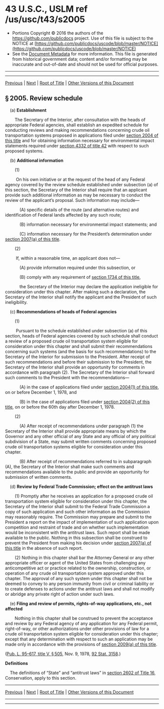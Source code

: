 ---
---

# 43 U.S.C., USLM ref /us/usc/t43/s2005

* Portions Copyright © 2016 the authors of the https://github.com/publicdocs project.
  Use of this file is subject to the NOTICE at [https://github.com/publicdocs/uscode/blob/master/NOTICE](https://github.com/publicdocs/uscode/blob/master/NOTICE)
* See the [Document Metadata](././../../../..//README.md) for more information.
  This file is generated from historical government data; content and/or formatting may be inaccurate and out-of-date and should not be used for official purposes.

----------
----------

[Previous](./../../../..//us/usc/t43/ch38/m__us_usc_t43_s2004.md) | [Next](./../../../..//us/usc/t43/ch38/m__us_usc_t43_s2006.md) | [Root of Title](./../../../../) | [Other Versions of this Document](https://publicdocs.github.io/go/links?ns=uslm&ref=%2Fus%2Fusc%2Ft43%2Fs2005)

## § 2005. Review schedule

    (a) __Establishment__ 

        The Secretary of the Interior, after consultation with the heads of appropriate Federal agencies, shall establish an expedited schedule for conducting reviews and making recommendations concerning crude oil transportation systems proposed in applications filed under [section 2004 of this title][/us/usc/t43/s2004] and for obtaining information necessary for environmental impact statements required under [section 4332 of title 42][/us/usc/t42/s4332] with respect to such proposed systems.

    (b) __Additional information__ 

        (1)

         On his own initiative or at the request of the head of any Federal agency covered by the review schedule established under subsection (a) of this section, the Secretary of the Interior shall require that an applicant provide such additional information as may be necessary to conduct the review of the applicant’s proposal. Such information may include—

            (A) specific details of the route (and alternative routes) and identification of Federal lands affected by any such route;

            (B) information necessary for environmental impact statements; and

            (C) information necessary for the President’s determination under [section 2007(a) of this title][/us/usc/t43/s2007/a].

        (2)

         If, within a reasonable time, an applicant does not—

            (A) provide information required under this subsection, or

            (B) comply with any requirement of [section 1734 of this title][/us/usc/t43/s1734],

            the Secretary of the Interior may declare the application ineligible for consideration under this chapter. After making such a declaration, the Secretary of the Interior shall notify the applicant and the President of such ineligibility.

    (c) __Recommendations of heads of Federal agencies__ 

        (1)

         Pursuant to the schedule established under subsection (a) of this section, heads of Federal agencies covered by such schedule shall conduct a review of a proposed crude oil transportation system eligible for consideration under this chapter and shall submit their recommendations concerning such systems (and the basis for such recommendations) to the Secretary of the Interior for submission to the President. After receipt of such recommendations and before their submission to the President, the Secretary of the Interior shall provide an opportunity for comments in accordance with paragraph (2). The Secretary of the Interior shall forward such comments to the President with the recommendations—

            (A) in the case of applications filed under [section 2004(1) of this title][/us/usc/t43/s2004/1], on or before December 1, 1978, and

            (B) in the case of applications filed under [section 2004(2) of this title][/us/usc/t43/s2004/2], on or before the 60th day after December 1, 1978.

        (2)

            (A) After receipt of recommendations under paragraph (1) the Secretary of the Interior shall provide appropriate means by which the Governor and any other official of any State and any official of any political subdivision of a State, may submit written comments concerning proposed crude oil transportation systems eligible for consideration under this chapter.

            (B) After receipt of recommendations referred to in subparagraph (A), the Secretary of the Interior shall make such comments and recommendations available to the public and provide an opportunity for submission of written comments.

    (d) __Review by Federal Trade Commission; effect on the antitrust laws__ 

        (1) Promptly after he receives an application for a proposed crude oil transportation system eligible for consideration under this chapter, the Secretary of the Interior shall submit to the Federal Trade Commission a copy of such application and such other information as the Commission may reasonably require. The Commission may prepare and submit to the President a report on the impact of implementation of such application upon competition and restraint of trade and on whether such implementation would be inconsistent with the antitrust laws. Such report shall be made available to the public. Nothing in this subsection shall be construed to prevent the President from making his decision under [section 2007(a) of this title][/us/usc/t43/s2007/a] in the absence of such report.

        (2) Nothing in this chapter shall bar the Attorney General or any other appropriate officer or agent of the United States from challenging any anticompetitive act or practice related to the ownership, construction, or operation of any crude oil transportation system approved under this chapter. The approval of any such system under this chapter shall not be deemed to convey to any person immunity from civil or criminal liability or to create defenses to actions under the antitrust laws and shall not modify or abridge any private right of action under such laws.

    (e) __Filing and review of permits, rights-of-way applications, etc., not affected__ 

        Nothing in this chapter shall be construed to prevent the acceptance and review by any Federal agency of any application for any Federal permit, right-of-way, or other authorizations under other provisions of law for a crude oil transportation system eligible for consideration under this chapter; except that any determination with respect to such an application may be made only in accordance with the provisions of [section 2009(a) of this title][/us/usc/t43/s2009/a].

([Pub. L. 95–617, title V, § 505][/us/pl/95/617/s505], Nov. 9, 1978, [92 Stat. 3158][/us/stat/92/3158].)

 __Definitions__ 

    The definitions of “State” and “antitrust laws” in [section 2602 of Title 16][/us/usc/t16/s2602], Conservation, apply to this section.

----------

[Previous](./../../../..//us/usc/t43/ch38/m__us_usc_t43_s2004.md) | [Next](./../../../..//us/usc/t43/ch38/m__us_usc_t43_s2006.md) | [Root of Title](./../../../../) | [Other Versions of this Document](https://publicdocs.github.io/go/links?ns=uslm&ref=%2Fus%2Fusc%2Ft43%2Fs2005)

----------
----------

[/us/usc/t43/s2004]: https://publicdocs.github.io/go/links?ns=uslm&ref=%2Fus%2Fusc%2Ft43%2Fs2004
[/us/usc/t42/s4332]: https://publicdocs.github.io/go/links?ns=uslm&ref=%2Fus%2Fusc%2Ft42%2Fs4332
[/us/usc/t43/s2007/a]: https://publicdocs.github.io/go/links?ns=uslm&ref=%2Fus%2Fusc%2Ft43%2Fs2007%2Fa
[/us/usc/t43/s1734]: https://publicdocs.github.io/go/links?ns=uslm&ref=%2Fus%2Fusc%2Ft43%2Fs1734
[/us/usc/t43/s2004/1]: https://publicdocs.github.io/go/links?ns=uslm&ref=%2Fus%2Fusc%2Ft43%2Fs2004%2F1
[/us/usc/t43/s2004/2]: https://publicdocs.github.io/go/links?ns=uslm&ref=%2Fus%2Fusc%2Ft43%2Fs2004%2F2
[/us/usc/t43/s2007/a]: https://publicdocs.github.io/go/links?ns=uslm&ref=%2Fus%2Fusc%2Ft43%2Fs2007%2Fa
[/us/usc/t43/s2009/a]: https://publicdocs.github.io/go/links?ns=uslm&ref=%2Fus%2Fusc%2Ft43%2Fs2009%2Fa
[/us/pl/95/617/s505]: https://publicdocs.github.io/go/links?ns=uslm&ref=%2Fus%2Fpl%2F95%2F617%2Fs505
[/us/stat/92/3158]: https://publicdocs.github.io/go/links?ns=uslm&ref=%2Fus%2Fstat%2F92%2F3158
[/us/usc/t16/s2602]: https://publicdocs.github.io/go/links?ns=uslm&ref=%2Fus%2Fusc%2Ft16%2Fs2602


